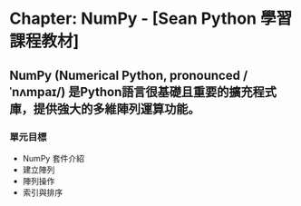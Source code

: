 # Chapter: NumPy - [Sean Python 學習課程教材]
## NumPy (Numerical Python, pronounced /ˈnʌmpaɪ/) 是Python語言很基礎且重要的擴充程式庫，提供強大的多維陣列運算功能。
### 單元目標
- NumPy 套件介紹
- 建立陣列
- 陣列操作
- 索引與排序



